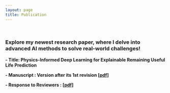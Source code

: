 ```yaml
---
layout: page
title: Publication
---
```


<br/>

### Explore my newest research paper, where I delve into advanced AI methods to solve real-world challenges!

**- Title: Physics-Informed Deep Learning for Explainable Remaining Useful Life Prediction**

**- Manuscript : Version after its 1st revision [[pdf]](https://drive.google.com/file/d/1XAs6LS1Yx83Ps_4Eb0zINzDuB4DDEpkB/view?usp=drive_link)**

**- Response to Reviewers : [[pdf]](https://drive.google.com/file/d/1BpZyeMK6PVN5mJ6tFajzJGt-YDsYNJyF/view?usp=drive_link)**

<br/>

